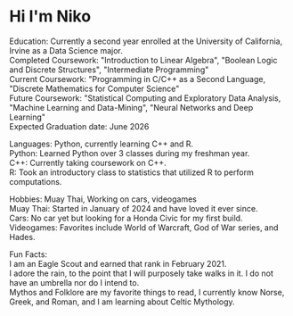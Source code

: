 # Hi I'm Niko

Education: Currently a second year enrolled at the University of California, Irvine as a Data Science major.<br>
  Completed Coursework: "Introduction to Linear Algebra", "Boolean Logic and Discrete Structures", "Intermediate Programming"<br>
  Current Coursework: "Programming in C/C++ as a Second Language, "Discrete Mathematics for Computer Science"<br>
  Future Coursework: "Statistical Computing and Exploratory Data Analysis, "Machine Learning and Data-Mining", "Neural Networks and Deep Learning"<br>
  Expected Graduation date: June 2026<br>

Languages: Python, currently learning C++ and R.<br>
  Python: Learned Python over 3 classes during my freshman year.<br>
  C++: Currently taking coursework on C++.<br>
  R: Took an introductory class to statistics that utilized R to perform computations.<br>

Hobbies: Muay Thai, Working on cars, videogames<br>
  Muay Thai: Started in January of 2024 and have loved it ever since.<br>
  Cars: No car yet but looking for a Honda Civic for my first build.<br>
  Videogames: Favorites include World of Warcraft, God of War series, and Hades.<br>

Fun Facts:<br>
  I am an Eagle Scout and earned that rank in February 2021.<br>
  I adore the rain, to the point that I will purposely take walks in it. I do not have an umbrella nor do I intend to.<br>
  Mythos and Folklore are my favorite things to read, I currently know Norse, Greek, and Roman, and I am learning about Celtic Mythology.<br>
